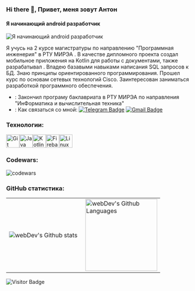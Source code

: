 ### Hi there 👋, Привет, меня зовут Антон
#### Я начинающий android разработчик
![Я начинающий android разработчик](https://arturssmirnovs.github.io/github-profile-readme-generator/images/banner.png)

Я учусь на 2 курсе магистратуры по направлению "Программная инженерия" в РТУ МИРЭА . В качестве дипломного проекта создал мобильное приложения на Kotlin для работы с документами, также разрабатывал . Владею базавыми навыками написания SQL запросов к БД. Знаю принципы ориентированного программирования.  Прошел курс по основам сетевых технологий Cisco. Заинтересован заниматься разработкой программного обеспечения. 
- : Закончил програму баклавриата в РТУ МИРЭА по направления "ИнФорматика и вычислительная техника"
- : Как связаться со мной: [![Telegram Badge](https://img.shields.io/badge/-filimonovalexey-blue?style=flat&logo=Telegram&logoColor=white)](https://t.me/hasalhik) [![Gmail Badge](https://img.shields.io/badge/-Gmail-red?style=flat&logo=Gmail&logoColor=white)](mailto:venskus.anton@gmail.com)

### Технологии:


<p align="left">
<a href="https://git-scm.com/" target="_blank" rel="noreferrer"><img src="https://raw.githubusercontent.com/danielcranney/readme-generator/main/public/icons/skills/git-colored.svg" width="36" height="36" alt="Git" /></a><a href="https://www.oracle.com/java/" target="_blank" rel="noreferrer"><img src="https://raw.githubusercontent.com/danielcranney/readme-generator/main/public/icons/skills/java-colored.svg" width="36" height="36" alt="Java" /></a><a href="https://kotlinlang.org/" target="_blank" rel="noreferrer"><img src="https://raw.githubusercontent.com/danielcranney/readme-generator/main/public/icons/skills/kotlin-colored.svg" width="36" height="36" alt="Kotlin" /></a><a href="https://firebase.google.com/" target="_blank" rel="noreferrer"><img src="https://raw.githubusercontent.com/danielcranney/readme-generator/main/public/icons/skills/firebase-colored.svg" width="36" height="36" alt="Firebase" /></a><a href="https://www.linux.org" target="_blank" rel="noreferrer"><img src="https://raw.githubusercontent.com/danielcranney/readme-generator/main/public/icons/skills/linux-colored.svg" width="36" height="36" alt="Linux" /></a>
</p>

### Codewars:

![codewars](https://www.codewars.com/users/hasalhik/badges/large)

### GitHub статистика:

<table>
  <tr>
    <td>
      <img align="left" src="http://github-readme-streak-stats.herokuapp.com?user=hasalhik&theme=dark&background=000000" alt="webDev's Github stats" />
    </td>
    <td>
      <img height="195px" align="right" alt="webDev's Github Languages" src="https://github-readme-stats-sigma-five.vercel.app/api/top-langs/?username=hasalhik&layout=compact&theme=vision-friendly-dark" />
    </td>
  </tr>
</table>

![Visitor Badge](https://visitor-badge.laobi.icu/badge?page_id=hasalhik)


